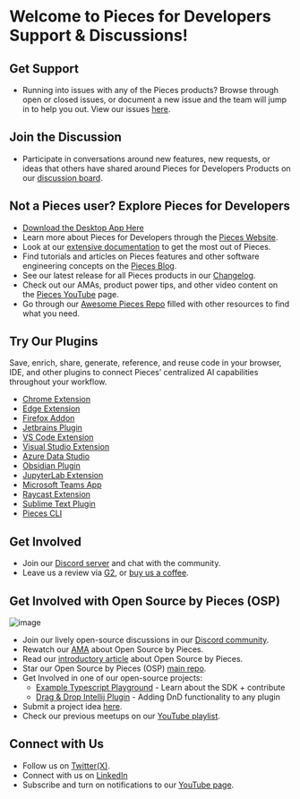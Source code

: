 # Welcome to Pieces for Developers Support & Discussions!

## Get Support
- Running into issues with any of the Pieces products? Browse through open or closed issues, or document a new issue and the team will jump in to help you out. View our issues [here](https://github.com/pieces-app/support/issues).

## Join the Discussion
- Participate in conversations around new features, new requests, or ideas that others have shared around Pieces for Developers Products on our [discussion board](https://github.com/pieces-app/support/discussions).

## Not a Pieces user? Explore Pieces for Developers
- [Download the Desktop App Here](https://docs.pieces.app/installation-getting-started/what-am-i-installing)
- Learn more about Pieces for Developers through the [Pieces Website](https://pieces.app/).
- Look at our [extensive documentation](http://docs.pieces.app) to get the most out of Pieces.
- Find tutorials and articles on Pieces features and other software engineering concepts on the [Pieces Blog](https://code.pieces.app/blog).
- See our latest release for all Pieces products in our [Changelog](https://code.pieces.app/updates).
- Check out our AMAs, product power tips, and other video content on the [Pieces YouTube](https://youtube.com/@getpieces) page.
- Go through our [Awesome Pieces Repo](https://github.com/pieces-app/awesome-pieces) filled with other resources to find what you need.

## Try Our Plugins
Save, enrich, share, generate, reference, and reuse code in your browser, IDE, and other plugins to connect Pieces’ centralized AI capabilities throughout your workflow.
- [Chrome Extension](https://chromewebstore.google.com/detail/pieces-for-developers-cop/igbgibhbfonhmjlechmeefimncpekepm)
- [Edge Extension](https://microsoftedge.microsoft.com/addons/detail/pieces-save-code-snippet/hglfimcdgonaeeobjckfdabcldfidmim)
- [Firefox Addon](https://addons.mozilla.org/en-US/firefox/addon/pieces-save-code-from-the-web/)
- [Jetbrains Plugin](https://plugins.jetbrains.com/plugin/17328-pieces--save-search-share--reuse-code-snippets)
- [VS Code Extension](https://marketplace.visualstudio.com/items?itemName=MeshIntelligentTechnologiesInc.pieces-vscode)
- [Visual Studio Extension](https://marketplace.visualstudio.com/items?itemName=MeshIntelligentTechnologiesInc.PiecesVisualStudio)
- [Azure Data Studio](https://builds.pieces.app/stages/staging/plugin_vscode/ads-vsix/download)
- [Obsidian Plugin](https://obsidian.md/plugins?id=pieces-for-developers)
- [JupyterLab Extension](https://docs.pieces.app/extensions-plugins/jupyterlab)
- [Microsoft Teams App](https://docs.pieces.app/extensions-plugins/teams)
- [Raycast Extension](https://docs.pieces.app/extensions-plugins/raycast)
- [Sublime Text Plugin](https://docs.pieces.app/extensions-plugins/sublime)
- [Pieces CLI](https://docs.pieces.app/extensions-plugins/cli/)

## Get Involved
- Join our [Discord server](https://discord.gg/getpieces) and chat with the community.
- Leave us a review via [G2](https://www.g2.com/products/pieces-for-developers/reviews#reviews), or [buy us a coffee](https://www.buymeacoffee.com/getpieces).

## Get Involved with Open Source by Pieces (OSP)
![image](https://github.com/Sophyia7/.github/assets/66218403/2a198d57-541b-4681-b79e-b35b09272d97)

- Join our lively open-source discussions in our [Discord community](https://discord.gg/getpieces).
- Rewatch our [AMA](https://www.youtube.com/watch?v=0AmuWaFoTdY) about Open Source by Pieces.
- Read our [introductory article](https://code.pieces.app/blog/introducing-open-source-by-pieces) about Open Source by Pieces.
- Star our Open Source by Pieces (OSP) [main repo](https://github.com/pieces-app/opensource).
- Get Involved in one of our open-source projects:
    - [Example Typescript Playground](https://github.com/pieces-app/example-typescript) - Learn about the SDK + contribute
    - [Drag & Drop Intellij Plugin](https://github.com/pieces-app/IntelliJ-Drag-and-Drop-List) - Adding DnD functionality to any plugin
- Submit a project idea [here](https://github.com/pieces-app/opensource/discussions).
- Check our previous meetups on our [YouTube playlist](https://www.youtube.com/playlist?list=PL3ufX1Aqkp16cGipLr9X3gQQI7fkNFZhT).

## Connect with Us
- Follow us on [Twitter(X)](https://twitter.com/getpieces).
- Connect with us on [LinkedIn](https://www.linkedin.com/company/getpieces)
- Subscribe and turn on notifications to our [YouTube page](https://youtube.com/@getpieces).
